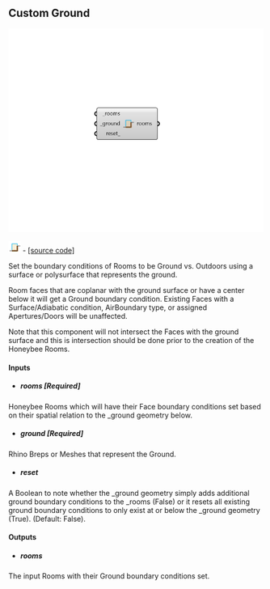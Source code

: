 ## Custom Ground

![](../../images/components/Custom_Ground.png)

![](../../images/icons/Custom_Ground.png) - [[source code]](https://github.com/ladybug-tools/honeybee-grasshopper-core/blob/master/honeybee_grasshopper_core/src//HB%20Custom%20Ground.py)


Set the boundary conditions of Rooms to be Ground vs. Outdoors using a surface or polysurface that represents the ground. 

Room faces that are coplanar with the ground surface or have a center below it will get a Ground boundary condition. Existing Faces with a Surface/Adiabatic condition, AirBoundary type, or assigned Apertures/Doors will be unaffected. 

Note that this component will not intersect the Faces with the ground surface and this is intersection should be done prior to the creation of the Honeybee Rooms. 



#### Inputs
* ##### rooms [Required]
Honeybee Rooms which will have their Face boundary conditions set based on their spatial relation to the _ground geometry below. 
* ##### ground [Required]
Rhino Breps or Meshes that represent the Ground. 
* ##### reset 
A Boolean to note whether the _ground geometry simply adds additional ground boundary conditions to the _rooms (False) or it resets all existing ground boundary conditions to only exist at or below the _ground geometry (True). (Default: False). 

#### Outputs
* ##### rooms
The input Rooms with their Ground boundary conditions set. 